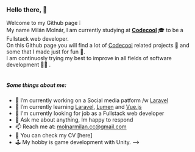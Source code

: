### Hello there, 👋

Welcome to my Github page :grey_exclamation: <br>
My name Milán Molnár, I am currently studying at <b> [Codecool] </b>  🎓 to be a Fullstack web developer. <br>
On this Github page you will find a lot of [Codecool] related projects :notebook_with_decorative_cover: and some that I made just for fun :tada:. <br>
I am continuosly trying my best to improve in all fields of software development :weight_lifting_man: .<br>
<br>

##### Some things about me:
- 🔭 I’m currently working on a Social media patform /w [Laravel]
- 🌱 I’m currently learning [Laravel], [Lumen] and [Vue.js]
- :necktie: I'm currently looking for job as a Fullstack web developer
- 💬 Ask me about anything, Im happy to respond
- 📫 Reach me at: molnarmilan.cc@gmail.com
- :page_with_curl: You can check my CV [here]
- :joystick: My hobby is game development with Unity.
-->

[//]: # (These are reference links used in the body of this note and get stripped out when the markdown processor does its job. There is no need to format nicely because it shouldn't be seen. Thanks SO - http://stackoverflow.com/questions/4823468/store-comments-in-markdown-syntax)


   [Codecool]: <https://codecool.com/hu/>
   [Github]: <https://github.com/>
   [Bootstrap]: <https://getbootstrap.com/>
   [jQuery]: <http://jquery.com>
   [Laravel]: <https://laravel.com/>
   [Php]: <https://www.php.net/>
   [PHP storm]: <https://www.jetbrains.com/phpstorm/>
   [Vue.js]: <https://vuejs.org/>
   [Lumen]: <https://lumen.laravel.com/>
   [Instagram-like social media app]: <https://github.com/MilanMolnar/Laravel-instagram-like-project>
   [Messenger app]: <https://github.com/MilanMolnar/Vue-messenger-app>
   
   
